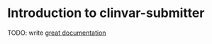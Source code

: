 # Introduction to clinvar-submitter

TODO: write [great documentation](http://jacobian.org/writing/what-to-write/)
